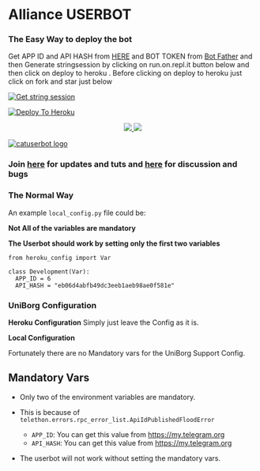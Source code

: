 
# Alliance USERBOT

### The Easy Way to deploy the bot
Get APP ID and API HASH from [HERE](https://my.telegram.org) and BOT TOKEN from [Bot Father](https://t.me/botfather) and then Generate stringsession by clicking on run.on.repl.it button below and then click on deploy to heroku . Before clicking on deploy to heroku just click on fork and star just below

[![Get string session](https://repl.it/badge/github/sandy1709/sandeep1709)](https://generatestringsession.sandeep1709.repl.run/)

[![Deploy To Heroku](https://www.herokucdn.com/deploy/button.svg)](https://heroku.com/deploy?template=https://github.com/allianceprojects/catuserbot)
<p align="center">
  <a href="https://github.com/allianceprojects/catuserbot/fork">
    <img src="https://img.shields.io/github/forks/allianceprojects/catuserbot?label=Fork&style=social">
    
  </a>
  <a href="https://github.com/allianceprojects/catuserbot">
    <img src="https://img.shields.io/github/stars/allianceprojects/catuserbot?style=social">
  </a>
</p>


[![catuserbot logo](https://telegra.ph/file/d353878bcbb48208edae7.jpg)](https://heroku.com/deploy)


### Join [here](https://t.me/okinioserver) for updates and tuts and [here](https://t.me/okinioserver) for discussion and bugs

### The Normal Way

An example `local_config.py` file could be:

**Not All of the variables are mandatory**

__The Userbot should work by setting only the first two variables__

```python3
from heroku_config import Var

class Development(Var):
  APP_ID = 6
  API_HASH = "eb06d4abfb49dc3eeb1aeb98ae0f581e"
```

### UniBorg Configuration



**Heroku Configuration**
Simply just leave the Config as it is.

**Local Configuration**

Fortunately there are no Mandatory vars for the UniBorg Support Config.

## Mandatory Vars

- Only two of the environment variables are mandatory.
- This is because of `telethon.errors.rpc_error_list.ApiIdPublishedFloodError`

    - `APP_ID`:   You can get this value from https://my.telegram.org
    - `API_HASH`:   You can get this value from https://my.telegram.org
- The userbot will not work without setting the mandatory vars.
